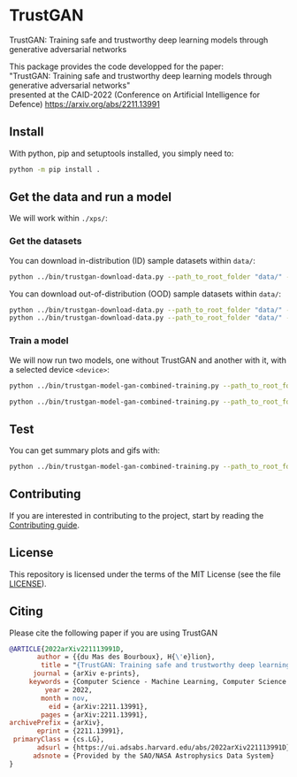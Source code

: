 # TrustGAN

TrustGAN: Training safe and trustworthy deep learning models through generative adversarial networks

This package provides the code developped for the paper:\
"TrustGAN: Training safe and trustworthy deep learning models through generative adversarial networks"\
presented at the CAID-2022 (Conference on Artificial Intelligence for Defence) <https://arxiv.org/abs/2211.13991>

## Install

With python, pip and setuptools installed, you simply need to:

```bash
python -m pip install .
```

## Get the data and run a model

We will work within `./xps/`:

### Get the datasets

You can download in-distribution (ID) sample datasets within `data/`:

```bash
python ../bin/trustgan-download-data.py --path_to_root_folder "data/" --dataset "MNIST"
```

You can download out-of-distribution (OOD) sample datasets within `data/`:

```bash
python ../bin/trustgan-download-data.py --path_to_root_folder "data/" --dataset "FashionMNIST"
python ../bin/trustgan-download-data.py --path_to_root_folder "data/" --dataset "CIFAR10"
```

### Train a model

We will now run two models, one without TrustGAN and another with it,
with a selected device `<device>`:

```bash
python ../bin/trustgan-model-gan-combined-training.py --path_to_root_folder "../"  --path_to_dataset "data/MNIST" --nr_classes 10 --total_epochs 3 --batch_size 512 --proportion_target_model_alone 1 --device "cuda:0"
```

```bash
python ../bin/trustgan-model-gan-combined-training.py --path_to_root_folder "../"  --path_to_dataset "data/MNIST" --nr_classes 10 --total_epochs 100 --batch_size 512 --nr_steps_target_model_alone 1 --device "cuda:0" --k_fold 1
```

## Test

You can get summary plots and gifs with:

```bash
python ../bin/trustgan-model-gan-combined-training.py --path_to_root_folder ".." --path_to_dataset "data/MNIST" --nr_classes 10 --request-plots --total_epochs 100 --validation_interval 25 --file_name_of_performances "model_performances_0.npy"
```

## Contributing

If you are interested in contributing to the project, start by reading the [Contributing guide](/CONTRIBUTING.md).

## License

This repository is licensed under the terms of the MIT License (see the file [LICENSE](/LICENSE)).

## Citing

Please cite the following paper if you are using TrustGAN

```bibtex
@ARTICLE{2022arXiv221113991D,
       author = {{du Mas des Bourboux}, H{\'e}lion},
        title = "{TrustGAN: Training safe and trustworthy deep learning models through generative adversarial networks}",
      journal = {arXiv e-prints},
     keywords = {Computer Science - Machine Learning, Computer Science - Computer Vision and Pattern Recognition},
         year = 2022,
        month = nov,
          eid = {arXiv:2211.13991},
        pages = {arXiv:2211.13991},
archivePrefix = {arXiv},
       eprint = {2211.13991},
 primaryClass = {cs.LG},
       adsurl = {https://ui.adsabs.harvard.edu/abs/2022arXiv221113991D},
      adsnote = {Provided by the SAO/NASA Astrophysics Data System}
}
```
